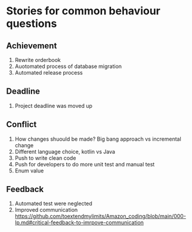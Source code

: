 # Stories for common behaviour questions

## Achievement
1. Rewrite orderbook
2. Auotomated process of database migration
3. Automated release process

## Deadline
1. Project deadline was moved up

## Conflict
1. How changes shuould be made? Big bang approach vs incremental change
2. Different language choice, kotlin vs Java
3. Push to write clean code
4. Push for developers to do more unit test and manual test
5. Enum value

## Feedback
1. Automated test were neglected
2. Improved communication https://github.com/toextendmylimits/Amazon_coding/blob/main/000-lp.md#critical-feedback-to-imrpove-communication
